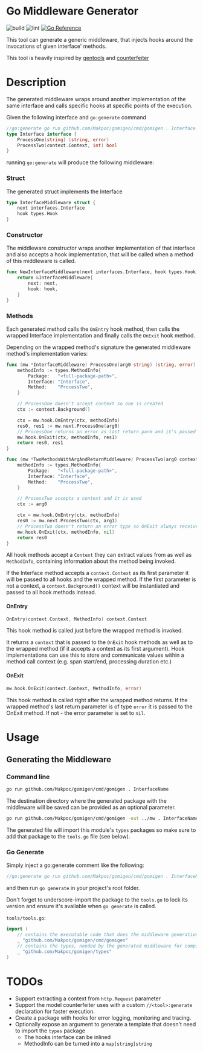 # Go Middleware Generator

![build](https://github.com/Makpoc/gomigen/workflows/Go/badge.svg)
![lint](https://github.com/Makpoc/gomigen/workflows/golangci-lint/badge.svg)
[![Go Reference](https://pkg.go.dev/badge/github.com/Makpoc/gomigen.svg)](https://pkg.go.dev/github.com/Makpoc/gomigen)

This tool can generate a generic middleware, that injects hooks around
the invocations of given interface' methods.

This tool is heavily inspired by [gentools](https://github.com/Bo0mer/gentools) and
[counterfeiter](https://github.com/maxbrunsfeld/counterfeiter/)

# Description

The generated middleware wraps around another implementation of the same interface
and calls specific hooks at specific points of the execution.

Given the following interface and `go:generate` command

```go
//go:generate go run github.com/Makpoc/gomigen/cmd/gomigen . Interface
type Interface interface {
    ProcessOne(string) (string, error)
    ProcessTwo(context.Context, int) bool
}
```

running `go:generate` will produce the following middleware:

### Struct

The generated struct implements the Interface

```go
type InterfaceMiddleware struct {
	next interfaces.Interface
	hook types.Hook
}
```

### Constructor

The middleware constructor wraps another implementation of that interface
and also accepts a hook implementation, that will be called when a method of
this middleware is called.

```go
func NewInterfaceMiddleware(next interfaces.Interface, hook types.Hook) *InterfaceMiddleware {
	return &InterfaceMiddleware{
		next: next,
		hook: hook,
	}
}
```

### Methods

Each generated method calls the `OnEntry` hook method, then calls the wrapped Interface
implementation and finally calls the `OnExit` hook method.

Depending on the wrapped method's signature the generated middleware method's implementation varies:

```go
func (mw *InterfaceMiddleware) ProcessOne(arg0 string) (string, error) {
	methodInfo := types.MethodInfo{
		Package:   "<full-package-path>",
		Interface: "Interface",
		Method:    "ProcessTwo",
	}

	// ProcessOne doesn't accept context so one is created
	ctx := context.Background()

	ctx = mw.hook.OnEntry(ctx, methodInfo)
	res0, res1 := mw.next.ProcessOne(arg0)
	// ProcessOne returns an error as last return parm and it's passed to the OnExit hook
	mw.hook.OnExit(ctx, methodInfo, res1)
	return res0, res1
}

func (mw *TwoMethodsWithArgAndReturnMiddleware) ProcessTwo(arg0 context.Context, arg1 int) bool {
	methodInfo := types.MethodInfo{
		Package:   "<full-package-path>",
		Interface: "Interface",
		Method:    "ProcessTwo",
	}

	// ProcessTwo accepts a context and it is used
	ctx := arg0

	ctx = mw.hook.OnEntry(ctx, methodInfo)
	res0 := mw.next.ProcessTwo(ctx, arg1)
	// ProcessTwo doesn't return an error type so OnExit always receives nil
	mw.hook.OnExit(ctx, methodInfo, nil)
	return res0
}
```

All hook methods accept a `Context` they can extract values from as well as `MethodInfo`, containing
information about the method being invoked.

If the Interface method accepts a `context.Context` as its first parameter it will be passed
to all hooks and the wrapped method. If the first parameter is not a context, a
`context.Background()` context will be instantiated and passed to all hook methods instead.

#### OnEntry

```go
OnEntry(context.Context, MethodInfo) context.Context
```

This hook method is called just before the wrapped method is invoked.

It returns a `context` that is passed to the `OnExit` hook methods as well as to the
wrapped method (if it accepts a context as its first argument). Hook implementations can
use this to store and communicate values within a method call context (e.g. span
start/end, processing duration etc.)

#### OnExit

```go
mw.hook.OnExit(context.Context, MethodInfo, error)
```

This hook method is called right after the wrapped method returns. If the wrapped
method's last return parameter is of type `error` it is passed to the OnExit
method. If not - the error parameter is set to `nil`.

# Usage

## Generating the Middleware

### Command line

```sh
go run github.com/Makpoc/gomigen/cmd/gomigen . InterfaceName
```

The destination directory where the generated package with the middleware will be saved
can be provided as an optional parameter.

```sh
go run github.com/Makpoc/gomigen/cmd/gomigen -out ../mw . InterfaceName
```

The generated file will import this module's `types` packages so make sure to add that
package to the `tools.go` file (see below).

### Go Generate

Simply inject a go:generate comment like the following:

```go
//go:generate go run github.com/Makpoc/gomigen/cmd/gomigen . InterfaceName
```

and then run `go generate` in your project's root folder.

Don't forget to underscore-import the package to the `tools.go` to lock its version and ensure
it's available when `go generate` is called.

`tools/tools.go`:

```go
import (
	// contains the executable code that does the middleware generation.
    _ "github.com/Makpoc/gomigen/cmd/gomigen"
	// contains the types, needed by the generated middleware for compilation.
    _ "github.com/Makpoc/gomigen/types"
)
```

# TODOs

* Support extracting a context from `http.Request` parameter
* Support the model counterfeiter uses with a
custom `//<tool>:generate` declaration for faster execution.
* Create a package with hooks for error logging, monitoring and tracing.
* Optionally expose an argument to generate a template that doesn't need to import the `types` package
  * The hooks interface can be inlined
  * MethodInfo can be turned into a `map[string]string`
